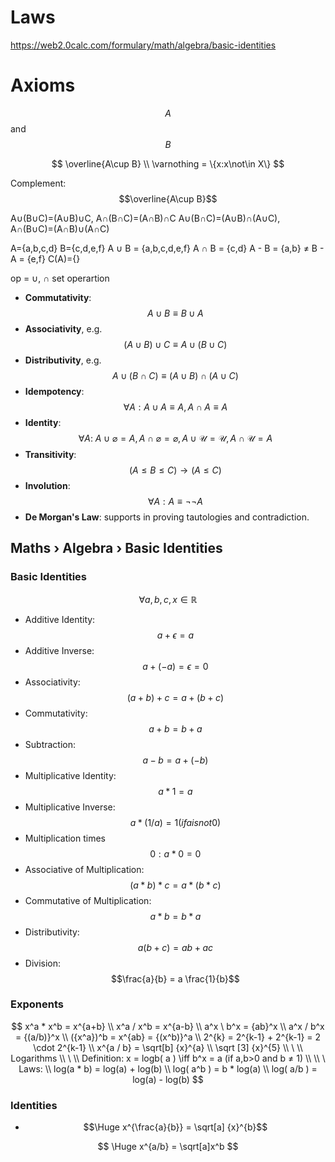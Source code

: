 # Laws

https://web2.0calc.com/formulary/math/algebra/basic-identities


# Axioms

$$A$$ and $$B$$

$$
\overline{A\cup B} \\
\varnothing = \{x:x\not\in X\}
$$

Complement: $$\overline{A\cup B}$$

A∪(B∪C)=(A∪B)∪C, A∩(B∩C)=(A∩B)∩C
A∪(B∩C)=(A∪B)∩(A∪C), A∩(B∪C)=(A∩B)∪(A∩C)

A={a,b,c,d}
B={c,d,e,f}
A ∪ B = {a,b,c,d,e,f}
A ∩ B = {c,d}
A - B = {a,b} ≠ B - A = {e,f}
C(A)={}

op = ∪, ∩ set operartion


- **Commutativity**: $$A\cup B \equiv B\cup A$$
- **Associativity**, e.g. $$(A\cup B)\cup C \equiv A\cup (B\cup C)$$
- **Distributivity**, e.g. $$A \cup (B \cap C) \equiv (A \cup B) \cap (A\cup C)$$
- **Idempotency**: $$\forall A: A\cup A \equiv A, A\cap A \equiv A$$
- **Identity**: $$\forall A:\ A\cup \varnothing = A, A\cap \varnothing = \varnothing, A\cup \mathcal{U}=\mathcal{U}, A\cap \mathcal{U}=A$$
- **Transitivity**: $$(A \le B \le C) \to (A \le C)$$
- **Involution**: $$\forall A:A \equiv \lnot \lnot A$$
- **De Morgan's Law**: supports in proving tautologies and contradiction.




## Maths › Algebra › Basic Identities

### Basic Identities

$$\forall a,b,c,x \in \mathbb{R}$$
* Additive Identity: $$a + \epsilon = a$$
* Additive Inverse: $$a + (-a) = \epsilon = 0$$
* Associativity: $$(a + b) + c = a + (b + c)$$
* Commutativity: $$a + b = b + a$$
* Subtraction: $$a - b = a + (-b)$$
* Multiplicative Identity: $$a * 1 = a$$
* Multiplicative Inverse: $$a * (1/a) = 1 (if a is not 0)$$
* Multiplication times $$0: a * 0 = 0$$
* Associative of Multiplication: $$(a * b) * c = a * (b * c)$$
* Commutative of Multiplication: $$a * b = b * a$$
* Distributivity: $$a(b + c) = ab + ac$$
* Division: $$\frac{a}{b} = a \frac{1}{b}$$

### Exponents

$$
x^a * x^b = x^{a+b}   \\
x^a / x^b = x^{a-b}   \\
a^x \ b^x = {ab}^x   \\
a^x / b^x = {(a/b)}^x   \\
({x^a})^b = x^{ab} = {(x^b)}^a \\
2^{k} = 2^{k-1} + 2^{k-1} = 2 \cdot 2^{k-1} \\
x^{a / b} = \sqrt[b] {x}^{a} \\
\sqrt [3] {x}^{5} \\
\ \\
Logarithms \\
\ \\
Definition: x = logb( a ) \iff b^x = a    (if a,b>0 and b ≠ 1) \\
\\ \
Laws: \\
log(a * b) = log(a) + log(b) \\
log( a^b ) = b * log(a) \\
log( a/b ) = log(a) - log(b)
$$

### Identities

* $$\Huge x^{\frac{a}{b}} = \sqrt[a] {x}^{b}$$


$$
\Huge
x^{a/b} = \sqrt[a]x^b
$$
